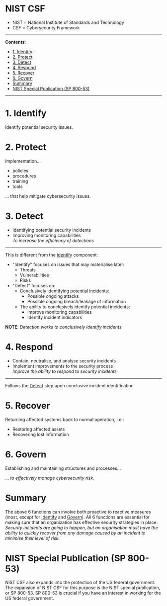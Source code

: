 <h1>NIST CSF</h1>

- NIST = National Institute of Standards and Technology
- CSF = Cybersecurity Framework

---

**Contents**:

- [1. Identify](#1-identify)
- [2. Protect](#2-protect)
- [3. Detect](#3-detect)
- [4. Respond](#4-respond)
- [5. Recover](#5-recover)
- [6. Govern](#6-govern)
- [Summary](#summary)
- [NIST Special Publication (SP 800-53)](#nist-special-publication-sp-800-53)

---

# 1. Identify
Identify potential security issues.

# 2. Protect
Implementation...

- policies
- procedures
- training
- tools

... that help mitigate cybersecurity issues.

# 3. Detect
- Identifying potential security incidents
- Improving monitoring capabilities <br> _To increase the efficiency of detections_

---

This is different from the [identify](#1-identify) component:

- "Identify" focuses on issues that may materialise later:
    - Threats
    - Vulnerabilities
    - Risks
- "Detect" focuses on:
    - Conclusively identifying potential incidents:
        - Possible ongoing attacks
        - Possible ongoing breach/leakage of information
    - The ability to conclusively identify potential incidents:
        - Improve monitoring capabilities
        - Identify incident indicators

**NOTE**: _Detection works to conclusively identify incidents._ 

# 4. Respond
- Contain, neutralise, and analyse security incidents
- Implement improvements to the security process <br> _Improve the ability to respond to security incidents_

---

Follows the [Detect](#3-detect) step upon conclusive incident identification.

# 5. Recover
Returning affected systems back to normal operation, i.e.:

- Restoring affected assets
- Recovering lost information

# 6. Govern
Establishing and maintaining structures and processes...

... _to effectively manage cybersecurity risk._

# Summary
The above 6 functions can involve both proactive to reactive measures (most, except for [Identify](#1-identify) and [Govern](#6-govern)). All 6 functions are essential for making sure that an organization has effective security strategies in place. _Security incidents are going to happen, but an organisation must have the ability to quickly recover from any damage caused by an incident to minimise their level of risk._

# NIST Special Publication (SP 800-53)
NIST CSF also expands into the protection of the US federal government. The expansion of NIST CSF for this purpose is the NIST special publication, or SP 800-53. SP 800-53 is crucial if you have an interest in working for the US federal government.